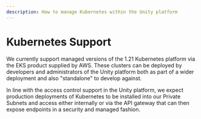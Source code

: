 ```yaml
---
description: How to manage Kubernetes within the Unity platform
---
```


# Kubernetes Support

We currently support managed versions of the 1.21 Kubernetes platform via the EKS product supplied by AWS. These clusters can be deployed by developers and administrators of the Unity platform both as part of a wider deployment and also "standalone" to develop against.

In line with the access control support in the Unity platform, we expect production deployments of Kubernetes to be installed into our Private Subnets and access either internally or via the API gateway that can then expose endpoints in a security and managed fashion.

